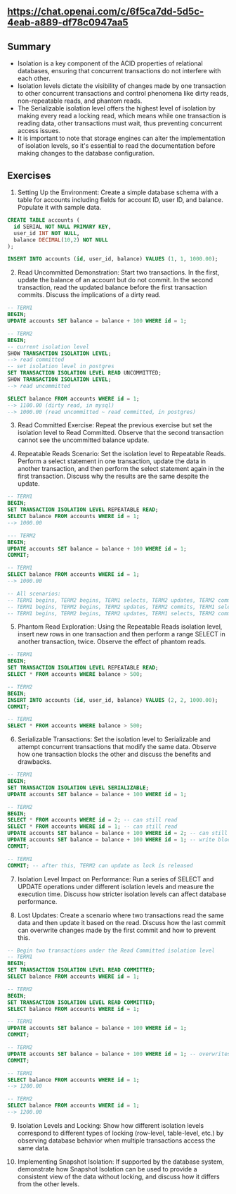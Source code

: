 ## https://chat.openai.com/c/6f5ca7dd-5d5c-4eab-a889-df78c0947aa5

## Summary
- Isolation is a key component of the ACID properties of relational databases, ensuring that concurrent transactions do not interfere with each other.
- Isolation levels dictate the visibility of changes made by one transaction to other concurrent transactions and control phenomena like dirty reads, non-repeatable reads, and phantom reads.
- The Serializable isolation level offers the highest level of isolation by making every read a locking read, which means while one transaction is reading data, other transactions must wait, thus preventing concurrent access issues.
- It is important to note that storage engines can alter the implementation of isolation levels, so it's essential to read the documentation before making changes to the database configuration.


## Exercises
1. Setting Up the Environment: Create a simple database schema with a table for accounts including fields for account ID, user ID, and balance. Populate it with sample data.
```sql
CREATE TABLE accounts (
  id SERIAL NOT NULL PRIMARY KEY,
  user_id INT NOT NULL,
  balance DECIMAL(10,2) NOT NULL
);

INSERT INTO accounts (id, user_id, balance) VALUES (1, 1, 1000.00);
```

2. Read Uncommitted Demonstration: Start two transactions. In the first, update the balance of an account but do not commit. In the second transaction, read the updated balance before the first transaction commits. Discuss the implications of a dirty read.
```sql
-- TERM1
BEGIN;
UPDATE accounts SET balance = balance + 100 WHERE id = 1;
```

```sql
-- TERM2
BEGIN;
-- current isolation level
SHOW TRANSACTION ISOLATION LEVEL;
--> read committed
-- set isolation level in postgres
SET TRANSACTION ISOLATION LEVEL READ UNCOMMITTED;
SHOW TRANSACTION ISOLATION LEVEL;
--> read uncommitted

SELECT balance FROM accounts WHERE id = 1;
--> 1100.00 (dirty read, in mysql)
--> 1000.00 (read uncommitted ~ read committed, in postgres)
```

3. Read Committed Exercise: Repeat the previous exercise but set the isolation level to Read Committed. Observe that the second transaction cannot see the uncommitted balance update.

4. Repeatable Reads Scenario: Set the isolation level to Repeatable Reads. Perform a select statement in one transaction, update the data in another transaction, and then perform the select statement again in the first transaction. Discuss why the results are the same despite the update.
```sql
-- TERM1
BEGIN;
SET TRANSACTION ISOLATION LEVEL REPEATABLE READ;
SELECT balance FROM accounts WHERE id = 1;
--> 1000.00

--- TERM2
BEGIN;
UPDATE accounts SET balance = balance + 100 WHERE id = 1;
COMMIT;

-- TERM1
SELECT balance FROM accounts WHERE id = 1;
--> 1000.00

-- All scenarios:
-- TERM1 begins, TERM2 begins, TERM1 selects, TERM2 updates, TERM2 commits, TERM1 selects
-- TERM1 begins, TERM2 begins, TERM2 updates, TERM2 commits, TERM1 selects
-- TERM1 begins, TERM2 begins, TERM2 updates, TERM1 selects, TERM2 commits, TERM1 selects
```

5. Phantom Read Exploration: Using the Repeatable Reads isolation level, insert new rows in one transaction and then perform a range SELECT in another transaction, twice. Observe the effect of phantom reads.
```sql
-- TERM1
BEGIN;
SET TRANSACTION ISOLATION LEVEL REPEATABLE READ;
SELECT * FROM accounts WHERE balance > 500;

-- TERM2
BEGIN;
INSERT INTO accounts (id, user_id, balance) VALUES (2, 2, 1000.00);
COMMIT;

-- TERM1
SELECT * FROM accounts WHERE balance > 500;
```

6. Serializable Transactions: Set the isolation level to Serializable and attempt concurrent transactions that modify the same data. Observe how one transaction blocks the other and discuss the benefits and drawbacks.
```sql
-- TERM1
BEGIN;
SET TRANSACTION ISOLATION LEVEL SERIALIZABLE;
UPDATE accounts SET balance = balance + 100 WHERE id = 1;

-- TERM2
BEGIN;
SELECT * FROM accounts WHERE id = 2; -- can still read
SELECT * FROM accounts WHERE id = 1; -- can still read
UPDATE accounts SET balance = balance + 100 WHERE id = 2; -- can still update other rows
UPDATE accounts SET balance = balance + 100 WHERE id = 1; -- write blocked (row level lock)
COMMIT;

-- TERM1  
COMMIT; -- after this, TERM2 can update as lock is released
```

7. Isolation Level Impact on Performance: Run a series of SELECT and UPDATE operations under different isolation levels and measure the execution time. Discuss how stricter isolation levels can affect database performance.

8. Lost Updates: Create a scenario where two transactions read the same data and then update it based on the read. Discuss how the last commit can overwrite changes made by the first commit and how to prevent this.
```sql
-- Begin two transactions under the Read Committed isolation level
-- TERM1
BEGIN;
SET TRANSACTION ISOLATION LEVEL READ COMMITTED;
SELECT balance FROM accounts WHERE id = 1;

-- TERM2
BEGIN;
SET TRANSACTION ISOLATION LEVEL READ COMMITTED;
SELECT balance FROM accounts WHERE id = 1;

-- TERM1
UPDATE accounts SET balance = balance + 100 WHERE id = 1;
COMMIT;

-- TERM2
UPDATE accounts SET balance = balance + 100 WHERE id = 1; -- overwrites TERM1's update
COMMIT;

-- TERM1
SELECT balance FROM accounts WHERE id = 1;
--> 1200.00

-- TERM2
SELECT balance FROM accounts WHERE id = 1;
--> 1200.00
```

9. Isolation Levels and Locking: Show how different isolation levels correspond to different types of locking (row-level, table-level, etc.) by observing database behavior when multiple transactions access the same data.

10. Implementing Snapshot Isolation: If supported by the database system, demonstrate how Snapshot Isolation can be used to provide a consistent view of the data without locking, and discuss how it differs from the other levels.
